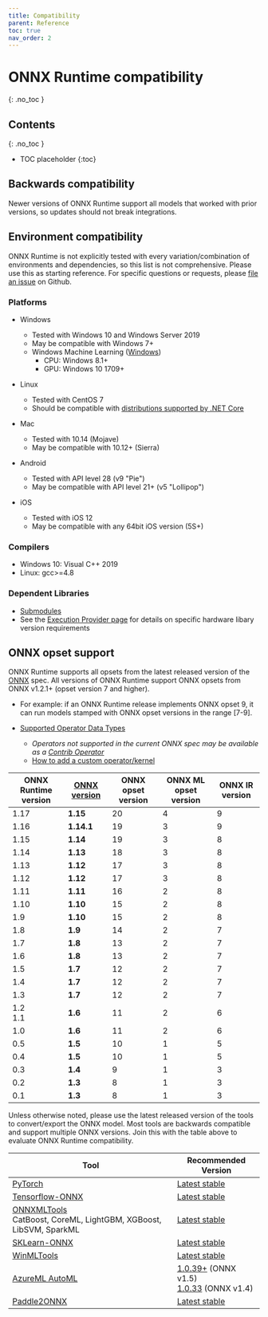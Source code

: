 ```yaml
---
title: Compatibility
parent: Reference
toc: true
nav_order: 2
---
```


# ONNX Runtime compatibility
{: .no_toc }

## Contents
{: .no_toc }

* TOC placeholder
{:toc}

## Backwards compatibility
Newer versions of ONNX Runtime support all models that worked with prior versions, so updates should not break integrations.

## Environment compatibility
ONNX Runtime is not explicitly tested with every variation/combination of environments and dependencies, so this list is not comprehensive. Please use this as starting reference. For specific questions or requests, please [file an issue](https://github.com/microsoft/onnxruntime/issues) on Github.


### Platforms

* Windows

  * Tested with Windows 10 and Windows Server 2019
  * May be compatible with Windows 7+
  * Windows Machine Learning ([Windows](../get-started/with-windows.md))
    * CPU: Windows 8.1+
    * GPU: Windows 10 1709+

* Linux
  * Tested with CentOS 7
  * Should be compatible with [distributions supported by .NET Core](https://docs.microsoft.com/en-us/dotnet/core/install/linux)

* Mac
  * Tested with 10.14 (Mojave)
  * May be compatible with 10.12+ (Sierra)

* Android
  * Tested with API level 28 (v9 "Pie")
  * May be compatible with API level 21+ (v5 "Lollipop")

* iOS
  * Tested with iOS 12
  * May be compatible with any 64bit iOS version (5S+)

### Compilers
* Windows 10: Visual C++ 2019
* Linux: gcc>=4.8

### Dependent Libraries
* [Submodules](https://github.com/microsoft/onnxruntime/tree/main/cgmanifests)
* See the [Execution Provider page](../execution-providers) for details on specific hardware libary version requirements


## ONNX opset support
ONNX Runtime supports all opsets from the latest released version of the [ONNX](https://onnx.ai) spec. All versions of ONNX Runtime support ONNX opsets from ONNX v1.2.1+ (opset version 7 and higher). 
  * For example: if an ONNX Runtime release implements ONNX opset 9, it can run models stamped with ONNX opset versions in the range [7-9]. 



* [Supported Operator Data Types](https://github.com/microsoft/onnxruntime/blob/main/docs/OperatorKernels.md)
  * *Operators not supported in the current ONNX spec may be available as a [Contrib Operator](https://github.com/microsoft/onnxruntime/blob/main/docs/ContribOperators.md)*
  * [How to add a custom operator/kernel](operators/add-custom-op.md)

| ONNX Runtime version | [ONNX version](https://github.com/onnx/onnx/blob/master/docs/Versioning.md) | ONNX opset version | ONNX ML opset version | ONNX IR version |
|------------------------------|--------------------|--------------------|----------------------|------------------|
| 1.17 | **1.15** | 20 | 4 | 9 |
| 1.16 | **1.14.1** | 19 | 3 | 9 |
| 1.15 | **1.14** | 19 | 3 | 8 |
| 1.14 | **1.13** | 18 | 3 | 8 |
| 1.13 | **1.12** | 17 | 3 | 8 |
| 1.12 | **1.12** | 17 | 3 | 8 |
| 1.11 | **1.11** | 16 | 2 | 8 |
| 1.10 | **1.10** | 15 | 2 | 8 |
| 1.9 | **1.10** | 15 | 2 | 8 |
| 1.8 | **1.9** | 14 | 2 | 7 |
| 1.7 | **1.8** | 13 | 2 | 7 |
| 1.6 | **1.8** | 13 | 2 | 7 |
| 1.5 | **1.7** | 12 | 2 | 7 |
| 1.4 | **1.7** | 12 | 2 | 7 |
| 1.3 | **1.7** | 12 | 2 | 7 |
| 1.2<br/>1.1 | **1.6** | 11 | 2 | 6 |
| 1.0 | **1.6** | 11 | 2 | 6 |
| 0.5 | **1.5** | 10 | 1 | 5 |
| 0.4 | **1.5** | 10 | 1 | 5 |
| 0.3 | **1.4** | 9 | 1 | 3 |
| 0.2 | **1.3** | 8 | 1 | 3 |
| 0.1 | **1.3** | 8 | 1 | 3 |

Unless otherwise noted, please use the latest released version of the tools to convert/export the ONNX model. Most tools are backwards compatible and support multiple ONNX versions. Join this with the table above to evaluate ONNX Runtime compatibility.


|Tool|Recommended Version|
|---|---|
|[PyTorch](https://pytorch.org/)|[Latest stable](https://pytorch.org/get-started/locally/)|
|[Tensorflow-ONNX](https://pypi.org/project/tf2onnx/)|[Latest stable](https://github.com/onnx/tensorflow-onnx/releases)|
|[ONNXMLTools](https://pypi.org/project/onnxmltools/)<br>CatBoost, CoreML, LightGBM, XGBoost, LibSVM, SparkML|[Latest stable](https://github.com/onnx/onnxmltools/releases)|
|[SKLearn-ONNX](https://pypi.org/project/skl2onnx/)|[Latest stable](https://github.com/onnx/sklearn-onnx/releases)|
|[WinMLTools](https://docs.microsoft.com/en-us/windows/ai/windows-ml/convert-model-winmltools)|[Latest stable](https://pypi.org/project/winmltools/)|
|[AzureML AutoML](https://docs.microsoft.com/en-us/azure/machine-learning/service/concept-automated-ml)|[1.0.39+](https://pypi.org/project/azureml-automl-core) (ONNX v1.5) <br/>[1.0.33](https://pypi.org/project/azureml-automl-core/1.0.33/) (ONNX v1.4) |
|[Paddle2ONNX](https://pypi.org/project/paddle2onnx/)| [Latest stable](https://github.com/PaddlePaddle/Paddle2ONNX/releases) |

